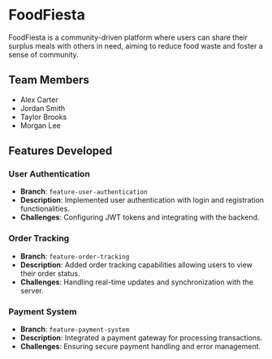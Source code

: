 # FoodFiesta

FoodFiesta is a community-driven platform where users can share their surplus meals with others in need, aiming to reduce food waste and foster a sense of community.

## Team Members

- Alex Carter
- Jordan Smith
- Taylor Brooks
- Morgan Lee

## Features Developed

### User Authentication

- **Branch**: `feature-user-authentication`
- **Description**: Implemented user authentication with login and registration functionalities.
- **Challenges**: Configuring JWT tokens and integrating with the backend.

### Order Tracking

- **Branch**: `feature-order-tracking`
- **Description**: Added order tracking capabilities allowing users to view their order status.
- **Challenges**: Handling real-time updates and synchronization with the server.

### Payment System

- **Branch**: `feature-payment-system`
- **Description**: Integrated a payment gateway for processing transactions.
- **Challenges**: Ensuring secure payment handling and error management.
